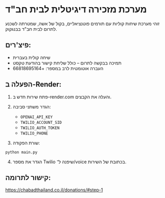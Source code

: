 # מערכת מזכירה דיגיטלית לבית חב"ד

זוהי מערכת שיחות קוליות עם תורמים פוטנציאליים, בקול של אשה, שמטרתה לשכנע לתרום לבית חב"ד בבנגקוק.

## פיצ'רים:
- שיחה קולית בעברית
- תמיכה בבקשה לתרום – כולל שליחת קישור בהודעת טקסט
- העברה אוטומטית לרב במספר: +66818695164

## הפעלה ב-Render:
1. פתח שירות חדש ב-render.com והעלה את הקבצים.
2. הגדר משתני סביבה:
   - `OPENAI_API_KEY`
   - `TWILIO_ACCOUNT_SID`
   - `TWILIO_AUTH_TOKEN`
   - `TWILIO_PHONE`

3. שורת הפקודה:  
```
python main.py
```

4. הגדר את מספר Twilio שיפנה ל־/voice בכתובת של השירות.

## קישור לתרומה:
https://chabadthailand.co.il/donations/#step-1
